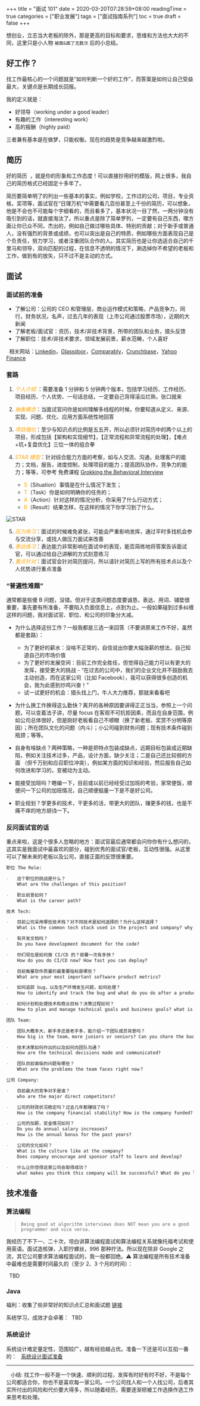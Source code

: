 +++
title = "面试 101"
date = 2020-03-20T07:28:59+08:00
readingTime = true
categories = ["职业发展"]
tags = ["面试指南系列"]
toc = true
draft = false
+++

想创业，立志当大老板的除外，那是更高的目标和要求，思维和方法也大大的不同，这里只是小人物 `被面&面了无数次` 后的小总结。

<!--more-->

## 好工作？

找工作最核心的一个问题就是“如何判断一个好的工作”，而答案是如何让自己受益最大，关键点是长期成长回报。

我的定义就是：

-   好领导（working under a good leader）
-   有趣的工作（interesting work）
-   高的报酬（highly paid）

三者兼有基本是在做梦，只能权衡。现在的趋势是竞争越来越激烈啦。

## 简历

好的简历&nbsp;&nbsp;<i class="far fa-address-card"></i>，就是你的形象和工作态度！可以直接抄用好的模版，网上很多，我自己的简历格式已经固定十多年了。

简历要简单明了的列出一些基本的事实，例如学校，工作过的公司，项目，专业资格，奖项等，面试官在“日理万机”中需要看几百份甚至上千份的简历，可以想象，他是不会也不可能每个字细看的，而且看多了，基本状况一目了然，一两分钟没有吸引到的话，就直接淘汰了。所以重点是除了简单罗列，一定要有自己东西，哪方面让你已众不同，杰出的，例如自己做过哪些具体、特别的贡献；对于新手或普通人，没有强烈的背景或成绩，也可以突出是自己的特质，例如哪些方面表现自己是个负责任，努力学习，或者注重团队合作的人。其实简历也是让你选适合自己的千里马和领导，双向匹配的过程，在信息不透明的情况下，涮选掉你不希望的老板和工作，做到有的放矢，只不过不是主动的方式。

## 面试

### 面试前的准备

-   了解公司：公司的 CEO 和管理层，商业运作模式和策略，产品竞争力，同行，财务状况，名声，过去几年的表现（上市公司通过股票市场），近期的大新闻
-   了解老板/面试官：资历，技术/非技术背景，所带的团队和业务，猎头反馈
-   了解职位：技术/非技术要求，领域发展前景，薪水范畴，个人喜好

<i class="fas fa-tasks"></i>&nbsp;&nbsp;相关网站：[Linkedin](https://www.linkedin.com)，[Glassdoor](https://www.glassdoor.com)，[Comparably](https://www.comparably.com)，[Crunchbase](https://www.crunchbase.com)，[Yahoo Finance](https://finance.yahoo.com)

### 套路

1. _<font color="orange">个人介绍 </font>_：需要准备 1 分钟和 5 分钟两个版本，包括学习经历、工作经历、项目经历、个人优势、一句话总结，一定要自己背得滚瓜烂熟，张口就来
2. _<font color="orange">抽象概念</font>_：当面试官问你是如何理解多线程的时候，你要知道从定义、来源、实现、问题、优化、应用方面系统性地回答
3. _<font color="orange">项目强化</font>_：至少与知识点的比例是五五开，所以必须针对简历中的两个以上的项目，形成包括【架构和实现细节】，【正常流程和异常流程的处理】，【难点+坑+复盘优化】三位一体的组合拳
4. _<font color="orange">STAR 模型</font>_：针对综合能力方面的考察，如与人交流、沟通，处理客户的能力；文档，报告，进度控制，处理项目的能力；提高团队协作，竞争力的能力；等等，可参考 免费课程 [Grokking the Behavioral Interview](https://www.educative.io/courses/grokking-the-behavioral-interview)

    - <font color="orange">S</font>（Situation）事情是在什么情况下发生；
    - <font color="orange">T</font>（Task）你是如何明确你的任务的；
    - <font color="orange">A</font>（Action）针对这样的情况分析，你采用了什么行动方式；
    - <font color="orange">R</font>（Result）结果怎样，在这样的情况下你学习到了什么。

![STAR](/images/interview/star.png#center)

5. _<font color="orange">压力练习</font>_：面试的时候难免紧张，可能会严重影响发挥，通过平时多找机会参与交流分享，或找人做压力面试来改善
6. _<font color="orange">表达练习</font>_：表达能力非常影响在面试中的表现，能否简练地将答案告诉面试官，可以通过给自己讲解的方式刻意练习
7. _<font color="orange">重点针对</font>_：面试官会针对简历提问，所以请针对简历上写的所有技术点以及个人优势进行重点准备

### “普遍性难题”

通常都是些傻 B 问题，没错。但对于这类问题态度要诚恳，表达、用词、铺垫很重要，事先要有所准备，不要陷入负面信息上，点到为止。一般如果碰到过多纠缠这样的问题，我对面试官、职位、和公司的印象分大减。

-   为什么选择这份工作？一般我都是三选一来回答（不要讲原来工作不好，虽然都是套路）：

    -   为了更好的薪水：没啥不正常的，自信说出你要大幅涨薪的想法，自己知道自己的市场价值
    -   为了更好的发展空间：目前工作完全胜任，但觉得自己能力可以有更大的发挥，接受更大的挑战 - “在过去的公司中，我们的企业文化并不鼓励我去主动创造，而在这家公司（比如 Facebook），我可以获得很多创造的机会，我为此感到炒鸡兴奋！”
    -   试一试更好的机会：猎头找上门，牛人大力推荐，那就来看看吧

-   为什么换工作换得这么勤快？离开的各种原因要讲得正正当当，参照上一个问题，可以变着法子讲，尽量 focus 在客观不可抗拒因素，而且在自身范围，例如公司总体很好，但是刚好老板看自己不顺眼（换了新老板、奖赏不分明等原因）；所在团队文化的问题（内斗）；小公司碰到财务问题；现有技术条件碰到瓶颈；等等。

-   自身有啥缺点？两种策略，一种是把特点包装成缺点，远期目标包装成近期缺陷，例如关注技术过多，产品，设计方面，缺少关注；二是自己还比较弱的方面 （但千万别和应召职位冲突），例如某方面的知识和经验，然后报告自己如何改进和学习的，变被动为主动。

-   能接受加班吗？瞎编一下，目前或以前已经经受过加班的考验，家常便饭，顺便问一下公司的加班情况，自己顺便掂量一下是不是好公司。

-   职业规划？学更多的技术，干更多的活，带更大的团队，赚更多的钱，也是不痛不痒的地方胡诌一下。

### 反问面试官的话

重点来啦，这是个很多人忽略的地方：面试官最后通常都会问你你有什么想问的，这其实是我面试中最喜欢的部分，碰到优秀的面试官/老板，互动性很强。从这里可以了解未来的老板以及公司，直接正面的反馈很重要。

```md
职位 The Role:

-   这个职位的挑战是什么？
    What are the challenges of this position?

-   职业前景如何？
    What is the career path?

技术 Tech:

-   目前公司采用哪些技术栈？对不同技术是如何选择的？为什么这样选择？
    What is the common tech stack used in the project and company? why you choose that over another?

-   有开发文档吗？
    Do you have development document for the code?

-   你们现在是如何做 CI/CD 的？部署一次有多快？
    How do you do CI/CD now? How fast you can deploy?

-   目前衡量软件质量的最重要指标是哪些？
    What are your most important software product metrics?

-   如何追踪 bug，以及生产环境发生问题，如何处理？
    How to identify and track the bug and what do you do after a production incident?

-   如何计划和处理技术和商业目标？决策过程如何？
    How to plan and manage technical goals and business goals? what is the decision making process?

团队 Team:

-   团队大概多大，新手多还是老手多，能介绍一下团队成员背景吗？
    How big is the team，more juniors or seniors? Can you share the background of the team members?

-   技术决策如何作出的以及如何向团队沟通？
    How are the technical decisions made and communicated?

-   团队目前面临的问题有哪些？
    What are the problems the team faces right now？

公司 Company:

-   目前最大的竞争对手是谁？
    who are the major direct competitors?

-   公司的财政状况稳定吗？过去几年都赚钱了吗？
    How is the company financial stability? How is the company funded? Is the business is profitable for the past years?

-   公司的加薪，奖金情况如何？
    Do you do annual salary increases?
    How is the annual bonus for the past years?

-   公司的文化如何？
    What is the culture like at the company?  
    Does company encourage and sponsor staff to learn and develop?

-   什么让你觉得这家公司会取得成功？
    what makes you think this company will be successful? What do you like most working in this company?
```

## 技术准备

### 算法编程

> `Being good at algorithm interviews does NOT mean you are a good programmer and vice versa.`

我经历了不下一、二十次，坦白讲算法编程面试和算法编程关系就像托福考试和使用英语。面试造核弹，入职拧螺丝，996 那种拧法。所以现在除非 Google 之流，其它公司要求算法编程面试的，我一般都回绝。⚠️ 算法编程是所有技术准备中最难也是需要时间最久的（至少 2、3 个月的时间）：

<i class="fas fa-external-link-alt"></i>&nbsp;&nbsp;TBD

### Java

福利：收集了些非常好的知识点汇总和面试题 [链接](https://github.com/fastzhong/interview/tree/master/Java)

系统学习，成效才会卓著：<i class="fas fa-external-link-alt"></i>&nbsp;&nbsp;TBD

### 系统设计

系统设计难定量定性，范围较广，越有经验越占优。准备一下还是可以互掐一番的：<i class="fas fa-external-link-alt"></i>&nbsp;&nbsp; [系统设计面试准备](/posts/interview-system)

---

<i class="fas fa-map-marker-alt"></i>&nbsp;&nbsp; 小结: 找工作一般不是一个快速、顺利的过程，发挥有时好有时不好，不是每个公司都适合你，你也不是喜欢每一家公司。一个公司找人和一个人找公司，后者其实所付出的风险和代价要大得多，所以随着经历，需要逐渐把被工作选换作选工作来思考和处理。
